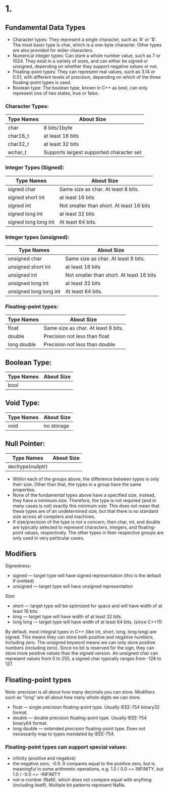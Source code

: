 # 1. 
## Fundamental Data Types
- Character types: They represent a single character, such as 'A' or '$'. The most basic type is char, which is a one-byte character. Other types are also provided for wider characters.
- Numerical integer types: Can store a whole number value, such as 7 or 1024. They exist in a variety of sizes, and can either be signed or unsigned, depending on whether they support negative values or not.
- Floating-point types: They can represent real values, such as 3.14 or 0.01, with different levels of precision, depending on which of the three floating-point types is used.
- Boolean type: The boolean type, known in C++ as bool, can only represent one of two states, true or false.

### Character Types:
| Type Names | About Size                               |
| ---------- | ---------------------------------------- |
| char       | 8 bits/1byte                             |
| char16_t   | at least 16 bits                         |
| char32_t   | at least 32 bits                         |
| wchar_t    | Supports largest supported character set |

### Integer Types (Signed):
| Type Names           | About Size                               |
| -------------------- | ---------------------------------------- |
| signed char          | Same size as char. At least 8 bits.      |
| signed short int     | at least 16 bits                         |
| signed int           | Not smaller than short. At least 16 bits |
| signed long int      | at least 32 bits                         |
| signed long long int | At least 64 bits.                        |

### Integer types (unsigned):
| Type Names           | About Size                               |
| -------------------- | ---------------------------------------- |
| unsigned char          | Same size as char. At least 8 bits.      |
| unsigned short int     | at least 16 bits                         |
| unsigned int           | Not smaller than short. At least 16 bits |
| unsigned long int      | at least 32 bits                         |
| unsigned long long int | At least 64 bits.                        |

### Floating-point types:
| Type Names  | About Size                          |
| ----------- | ----------------------------------- |
| float       | Same size as char. At least 8 bits. |
| double      | Precision not less than float       |
| long double | Precision not less than double      |

## Boolean Type:
| Type Names | About Size |
| ---------- | ---------- |
| bool       |            |

## Void Type:
| Type Names | About Size |
| ---------- | ---------- |
| void       | no storage |

## Null Pointer:
| Type Names        | About Size |
| ----------------- | ---------- |
| decltype(nullptr) |            |

- Within each of the groups above, the difference between types is only their size. Other than that, the types in a group have the same properties.  
- None of the fundamental types above have a specified size, instead, they have a minimum size. Therefore, the type is not required (and in many cases is not) exactly this minimum size. This does not mean that these types are of an undetermined size, but that there is no standard size across all compilers and machines.
- If size/precision of the type is not a concern, then char, int, and double are typically selected to represent characters, integers, and floating-point values, respectively. The other types in their respective groups are only used in very particular cases.
## Modifiers
Signedness: 
- signed — target type will have signed representation (this is the default if omitted) 
- unsigned — target type will have unsigned representation 
  
Size: 
- short — target type will be optimized for space and will have width of at least 16 bits. 
- long — target type will have width of at least 32 bits. 
- long long — target type will have width of at least 64 bits. (since C++11)
  
By default, most integral types in C++ (like int, short, long, long long) are signed. This means they can store both positive and negative numbers, including zero. The unsigned keyword means we can only store positive numbers (including zero). Since no bit is reserved for the sign, they can store more positive values than the signed version. An unsigned char can represent values from 0 to 255, a signed char typically ranges from -128 to 127.

## Floating-point types
Note: precision is all about how many decimals you can store. Modifiers such as "long" are all about how many whole digits we can store.
- float — single precision floating-point type. Usually IEEE-754 binary32 format. 
- double — double precision floating-point type. Usually IEEE-754 binary64 format. 
- long double — extended precision floating-point type. Does not necessarily map to types mandated by IEEE-754. 
### Floating-point types can support special values:
- infinity (positive and negative)
- the negative zero, -0.0. It compares equal to the positive zero, but is meaningful in some arithmetic operations, e.g. 1.0 / 0.0 == INFINITY, but 1.0 / -0.0 == -INFINITY
- not-a-number (NaN), which does not compare equal with anything (including itself). Multiple bit patterns represent NaNs.